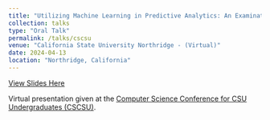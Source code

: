 ```yaml
---
title: "Utilizing Machine Learning in Predictive Analytics: An Examination of Lassa Fever Outbreaks in Nigeria"
collection: talks
type: "Oral Talk"
permalink: /talks/cscsu
venue: "California State University Northridge - (Virtual)"
date: 2024-04-13
location: "Northridge, California"
---
```


[View Slides Here](/files/lassaPoster.pdf)

Virtual presentation given at the [Computer Science Conference for CSU Undergraduates (CSCSU)](https://cscsu-conference.github.io/).
